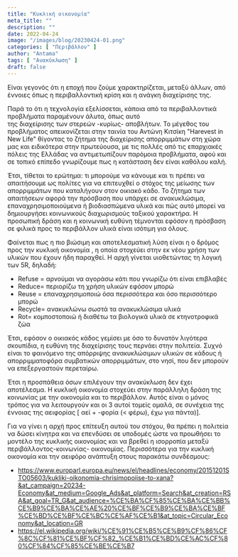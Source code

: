 ```yaml
---
title: "Κυκλική οικονομία"
meta_title: ""
description: ""
date: 2022-04-24
image: "/images/blog/20230424-01.png"
categories: [ "Περιβάλλον" ]
author: "Antama"
tags: [ "Ανακύκλωση" ]
draft: false
---
```


Είναι γεγονός ότι η εποχή που ζούμε χαρακτηρίζεται, μεταξύ άλλων, από έννοιες όπως η περιβαλλοντική κρίση και η ανάγκη
διαχείρισης της.

Παρά το ότι η τεχνολογία εξελίσσεται, κάποια από τα περιβαλλοντικά προβλήματα παραμένουν άλυτα, όπως αυτό  
της διαχείρισης των στερεών -κυρίως- αποβλήτων. Το μέγεθος του προβλήματος απεικονίζεται στην ταινία του Αντώνη
Κιτσίκη "Harevest in New Life" θίγοντας το ζήτημα της διαχείρισης απορριμμάτων στη χώρα μας και ειδικότερα στην
πρωτεύουσα, με τις πολλές από τις επαρχιακές πόλεις της Ελλάδας να αντιμετωπίζουν παρόμοια προβλήματα, αφού και σε
τοπικό επίπεδο γνωρίζουμε πως η κατάσταση δεν είναι καθόλου καλή.

Έτσι, τίθεται το ερώτημα:  τι μπορούμε να κάνουμε και τι πρέπει να απαιτήσουμε ως πολίτες για να επιτευχθεί ο στόχος της
μείωσης των απορριμμάτων που καταλήγουν στον οικιακό κάδο. Το ζήτημα των απαιτήσεων αφορά την πρόσβαση που υπάρχει σε
ανακυκλώσιμα, επαναχρησιμοποιούμενα ή βιοδιασπώμενα υλικά και πώς αυτό μπορεί να δημιουργήσει κοινωνικούς διαχωρισμούς
ταξικού χαρακτήρα. Η προσωπική δράση και η κοινωνική ευθύνη τέμνονται εφόσον η πρόσβαση σε φιλικά προς το περιβάλλον
υλικά είναι ισότιμη για όλους.

Φαίνεται πως η πιο βιώσιμη και αποτελεσματική λύση είναι η ο δρόμος προς την κυκλική οικονομία , η οποία στοχεύει στην
εκ νέου χρήση των υλικών που έχουν ήδη παραχθεί. Η αρχή γίνεται υιοθετώντας τη λογική των 5R, δηλαδή:

- Refuse = αρνούμαι να αγοράσω κάτι που γνωρίζω ότι είναι επιβλαβές
- Reduce= περιορίζω τη χρήση υλικών εφόσον μπορώ
- Reuse = επαναχρησιμοποιώ όσα περισσότερα και όσο περισσότερο μπορώ
- Recycle= ανακυκλώνω σωστά τα ανακυκλώσιμα υλικά
- Rot= κομποστοποιώ ή διαθέτω τα βιολογικά υλικά σε κτηνοτροφικά ζώα

Έτσι, εφόσον ο οικιακός κάδος γεμίσει με όσο το δυνατόν λιγότερα σκουπίδια, η ευθύνη της διαχείρισης τους περνάει στην
πολιτεία.
Συχνό είναι το φαινόμενο της απόρριψης ανακυκλώσιμων υλικών σε κάδους ή απορριμματοφόρα συμβατικών απορριμμάτων, στο
νησί, που δεν μπορούν να επεξεργαστούν περεταίρω.

Έτσι η προσπάθεια όσων επιλέγουν την ανακύκλωση δεν έχει αποτέλεσμα. Η κυκλική οικονομία στοχεύει στην παράλληλη δράση
της κοινωνίας με την οικονομία και το περιβάλλον. Αυτός είναι ο μόνος τρόπος για να λειτουργούν και οι 3 αυτοί τομείς
ομαλά, σε συνέχεια της έννοιας της αειφορίας \[ αεί + -φορία (< φέρω), έχω για πάντα)].

Για να γίνει η αρχή προς επίτευξη αυτού του στόχου, θα πρέπει η πολιτεία να δώσει κίνητρα και να επενδύσει σε υποδομές
ώστε να προωθήσει το μοντέλο της κυκλικής οικονομίας και να βρεθεί η ισορροπία μεταξύ περιβάλλοντος-κοινωνίας-
οικονομίας.
Περισσότερα για την κυκλική οικονομία και την αειφόρο ανάπτυξη στους παρακάτω συνδέσμους:

- https://www.europarl.europa.eu/news/el/headlines/economy/20151201STO05603/kukliki-oikonomia-chrisimopoiise-to-xana?&at_campaign=20234-Economy&at_medium=Google_Ads&at_platform=Search&at_creation=RSA&at_goal=TR_G&at_audience=%CE%BA%CF%85%CE%BA%CE%BB%CE%B9%CE%BA%CE%AE%20%CE%BF%CE%B9%CE%BA%CE%BF%CE%BD%CE%BF%CE%BC%CE%AF%CE%B1&at_topic=Circular_Economy&at_location=GR
- https://el.wikipedia.org/wiki/%CE%91%CE%B5%CE%B9%CF%86%CF%8C%CF%81%CE%BF%CF%82_%CE%B1%CE%BD%CE%AC%CF%80%CF%84%CF%85%CE%BE%CE%B7
